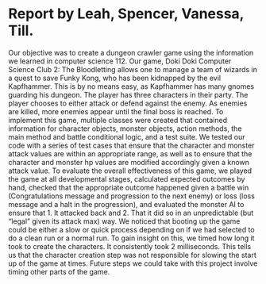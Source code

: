 # Report by Leah, Spencer, Vanessa, Till.


Our objective was to create a dungeon crawler game using the information we
learned in computer science 112. Our game, Doki Doki Computer Science Club 2:
The Bloodletting allows one to manage a team of wizards in a quest to save
Funky Kong, who has been kidnapped by the evil Kapfhammer. This is by no means
easy, as Kapfhammer has many gnomes guarding his dungeon. The player has three
characters in their party. The player chooses to either attack or defend
against the enemy. As enemies are killed, more enemies appear until the final
boss is reached. To implement this game, multiple classes were created that
contained information for character objects, monster objects, action methods,
the main method and battle conditional logic, and a test suite. We tested our
code with a series of test cases that ensure that the character and monster
attack values are within an appropriate range, as well as to ensure that the
character and monster hp values are modified accordingly given a known attack
value. To evaluate the overall effectiveness of this game, we played the game
at all developmental stages, calculated expected outcomes by hand, checked that
the appropriate outcome happened given a battle win (Congratulations message
and progression to the next enemy) or loss (loss message and a halt in the
progression), and evaluated the monster AI to ensure that 1. It attacked back
and 2. That it did so in an unpredictable (but “legal” given its attack max)
way. We noticed that booting up the game could be either a slow or quick process
depending on if we had selected to do a clean run or a normal run. To gain
insight on this, we timed how long it took to create the characters. It
consistently took 2 milliseconds. This tells us that the character creation
step was not responsible for slowing the start up of the game at times. Future
steps we could take with this project involve timing other parts of the game.
